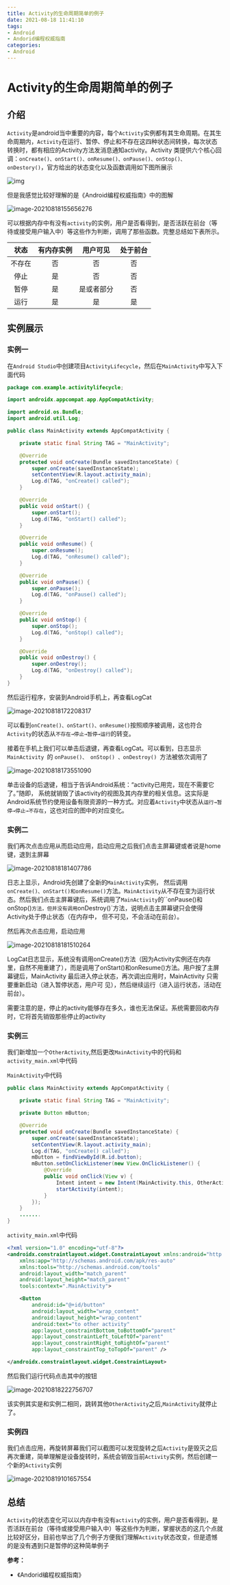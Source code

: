 ```yaml
---
title: Activity的生命周期简单的例子
date: 2021-08-18 11:41:10
tags:
- Android
- Andorid编程权威指南
categories:
- Android
---
```


# Activity的生命周期简单的例子

## 介绍

`Activity`是android当中重要的内容，每个`Activity`实例都有其生命周期。在其生命周期内，`Activity`在运行、暂停、停止和不存在这四种状态间转换，每次状态转换时，都有相应的Activity方法发消息通知activity。Activity 类提供六个核心回调：`onCreate()、onStart()、onResume()、onPause()、onStop()、onDestory()`，官方给出的状态变化以及函数调用如下图所展示

![img](https://cdn.jsdelivr.net/gh/zhou-ning/blog-image-bed@main/android/activity_lifecycle.png)

但是我感觉比较好理解的是《Android编程权威指南》中的图解

![image-20210818155656276](https://cdn.jsdelivr.net/gh/zhou-ning/blog-image-bed@main/android/image-20210818155656276.png)

可以根据内存中有没有`activity`的实例，用户是否看得到，是否活跃在前台（等待或接受用户输入中）等这些作为判断，调用了那些函数。完整总结如下表所示。

|  状态  | 有内存实例 |  用户可见  | 处于前台 |
| :----: | :--------: | :--------: | :------: |
| 不存在 |     否     |     否     |    否    |
|  停止  |     是     |     否     |    否    |
|  暂停  |     是     | 是或者部分 |    否    |
|  运行  |     是     |     是     |    是    |

<!--more-->

## 实例展示

### 实例一

在`Android Studio`中创建项目`ActivityLifecycle`，然后在`MainActivity`中写入下面代码

```java
package com.example.activitylifecycle;

import androidx.appcompat.app.AppCompatActivity;

import android.os.Bundle;
import android.util.Log;

public class MainActivity extends AppCompatActivity {

    private static final String TAG = "MainActivity";

    @Override
    protected void onCreate(Bundle savedInstanceState) {
        super.onCreate(savedInstanceState);
        setContentView(R.layout.activity_main);
        Log.d(TAG, "onCreate() called");
    }

    @Override
    public void onStart() {
        super.onStart();
        Log.d(TAG, "onStart() called");
    }

    @Override
    public void onResume() {
        super.onResume();
        Log.d(TAG, "onResume() called");
    }

    @Override
    public void onPause() {
        super.onPause();
        Log.d(TAG, "onPause() called");
    }

    @Override
    public void onStop() {
        super.onStop();
        Log.d(TAG, "onStop() called");
    }

    @Override
    public void onDestroy() {
        super.onDestroy();
        Log.d(TAG, "onDestroy() called");
    }
}
```

然后运行程序，安装到Android手机上，再查看LogCat

![image-20210818172208317](https://cdn.jsdelivr.net/gh/zhou-ning/blog-image-bed@main/android/image-20210818172208317.png)

可以看到`onCreate()、onStart()、onResume()`按照顺序被调用，这也符合`Activity`的状态从`不存在→停止→暂停→运行`的转变。

接着在手机上我们可以单击后退键，再查看LogCat。可以看到，日志显示 `MainActivity `的 `onPause()、 onStop() 、onDestroy() `方法被依次调用了

![image-20210818173551090](https://cdn.jsdelivr.net/gh/zhou-ning/blog-image-bed@main/android/image-20210818173551090.png)

单击设备的后退键，相当于告诉Android系统：“activity已用完，现在不需要它了。”随即， 系统就销毁了该activity的视图及其内存里的相关信息。这实际是Android系统节约使用设备有限资源的一种方式。对应着`Activity`中状态从`运行→暂停→停止→不存在`，这也对应的图中的对应变化。

### 实例二

我们再次点击应用从而启动应用，启动应用之后我们点击主屏幕键或者说是home键，退到主屏幕

![image-20210818181407786](https://cdn.jsdelivr.net/gh/zhou-ning/blog-image-bed@main/android/image-20210818181407786.png)

日志上显示，Android先创建了全新的`MainActivity`实例， 然后调用`onCreate()、onStart()和onResume()`方法。`MainActivity`从不存在变为运行状态。然后我们点击主屏幕键后，系统调用了`MainActivity`的``onPause()和onStop()`方法，但并没有调用`onDestroy()`方法，说明点击主屏幕键只会使得Activity处于停止状态（在内存中， 但不可见，不会活动在前台）。

然后再次点击应用，启动应用

![image-20210818181510264](https://cdn.jsdelivr.net/gh/zhou-ning/blog-image-bed@main/android/image-20210818181510264.png)

LogCat日志显示，系统没有调用onCreate()方法（因为Activity实例还在内存里，自然不用重建了），而是调用了onStart()和onResume()方法。用户按了主屏幕键后，MainActivity 最后进入停止状态，再次调出应用时，MainActivity 只需要重新启动（进入暂停状态，用户可 见），然后继续运行（进入运行状态，活动在前台）。

需要注意的是，停止的activity能够存在多久，谁也无法保证。系统需要回收内存时，它将首先销毁那些停止的activity

### 实例三

我们新增加一个`OtherActivity`,然后更改`MainActivity`中的代码和`activity_main.xml`中代码

`MainActivity`中代码

```java
public class MainActivity extends AppCompatActivity {

    private static final String TAG = "MainActivity";

    private Button mButton;

    @Override
    protected void onCreate(Bundle savedInstanceState) {
        super.onCreate(savedInstanceState);
        setContentView(R.layout.activity_main);
        Log.d(TAG, "onCreate() called");
        mButton = findViewById(R.id.button);
        mButton.setOnClickListener(new View.OnClickListener() {
            @Override
            public void onClick(View v) {
                Intent intent = new Intent(MainActivity.this, OtherActivity.class);
                startActivity(intent);
            }
        });
    }
    .......
}
```

`activity_main.xml`中代码

```xml
<?xml version="1.0" encoding="utf-8"?>
<androidx.constraintlayout.widget.ConstraintLayout xmlns:android="http://schemas.android.com/apk/res/android"
    xmlns:app="http://schemas.android.com/apk/res-auto"
    xmlns:tools="http://schemas.android.com/tools"
    android:layout_width="match_parent"
    android:layout_height="match_parent"
    tools:context=".MainActivity">

    <Button
        android:id="@+id/button"
        android:layout_width="wrap_content"
        android:layout_height="wrap_content"
        android:text="to other activity"
        app:layout_constraintBottom_toBottomOf="parent"
        app:layout_constraintLeft_toLeftOf="parent"
        app:layout_constraintRight_toRightOf="parent"
        app:layout_constraintTop_toTopOf="parent" />

</androidx.constraintlayout.widget.ConstraintLayout>
```

然后我们运行代码点击其中的按钮

![image-20210818222756707](https://cdn.jsdelivr.net/gh/zhou-ning/blog-image-bed@main/android/image-20210818222756707.png)

该实例其实是和实例二相同，跳转其他`OtherActivity`之后,`MainActivity`就停止了。

### 实例四

我们点击应用，再旋转屏幕我们可以截图可以发现旋转之后`Activity`是毁灭之后再次重建，简单理解是设备旋转时，系统会销毁当前`Activity`实例，然后创建一个新的`Activity`实例

![image-20210819101657554](https://cdn.jsdelivr.net/gh/zhou-ning/blog-image-bed@main/android/image-20210819101657554.png)

## 总结

`Activity`的状态变化可以以内存中有没有`activity`的实例，用户是否看得到，是否活跃在前台（等待或接受用户输入中）等这些作为判断，掌握状态的这几个点就比较好区分，目前也举出了几个例子方便我们理解`Activity`状态改变，但是遗憾的是没有遇到只是暂停的这种简单例子

**参考：**

* 《Andorid编程权威指南》